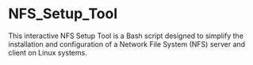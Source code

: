# NFS_Setup_Tool
This interactive NFS Setup Tool is a Bash script designed to simplify the installation and configuration of a Network File System (NFS) server and client on Linux systems.
